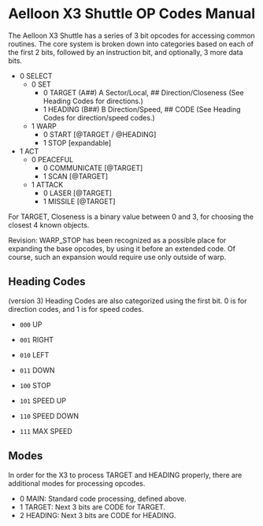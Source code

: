 # Aelloon X3 Shuttle OP Codes Manual

The Aelloon X3 Shuttle has a series of 3 bit opcodes for accessing common
routines. The core system is broken down into categories based on each of the
first 2 bits, followed by an instruction bit, and optionally, 3 more data bits.

- 0 SELECT
  - 0 SET
    - 0 TARGET (A##) A Sector/Local, ## Direction/Closeness
      (See Heading Codes for directions.)
    - 1 HEADING (B##) B Direction/Speed, ## CODE
      (See Heading Codes for direction/speed codes.)
  - 1 WARP
    - 0 START [@TARGET / @HEADING]
    - 1 STOP [expandable]
- 1 ACT
  - 0 PEACEFUL
    - 0 COMMUNICATE [@TARGET]
    - 1 SCAN [@TARGET]
  - 1 ATTACK
    - 0 LASER [@TARGET]
    - 1 MISSILE [@TARGET]

For TARGET, Closeness is a binary value between 0 and 3, for choosing the
closest 4 known objects.

Revision: WARP_STOP has been recognized as a possible place for expanding the
base opcodes, by using it before an extended code. Of course, such an expansion
would require use only outside of warp.

## Heading Codes

(version 3) Heading Codes are also categorized using the first bit. 0 is for
direction codes, and 1 is for speed codes.

- `000` UP
- `001` RIGHT
- `010` LEFT
- `011` DOWN

- `100` STOP
- `101` SPEED UP
- `110` SPEED DOWN
- `111` MAX SPEED

## Modes

In order for the X3 to process TARGET and HEADING properly, there are additional
modes for processing opcodes.

- 0 MAIN: Standard code processing, defined above.
- 1 TARGET: Next 3 bits are CODE for TARGET.
- 2 HEADING: Next 3 bits are CODE for HEADING.
